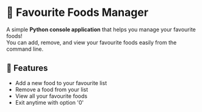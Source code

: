 # 🍔 Favourite Foods Manager

A simple **Python console application** that helps you manage your favourite foods!  
You can add, remove, and view your favourite foods easily from the command line.

## 🚀 Features

- Add a new food to your favourite list  
- Remove a food from your list  
- View all your favourite foods  
- Exit anytime with option '0'
